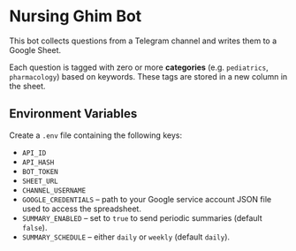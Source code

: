 # Nursing Ghim Bot

This bot collects questions from a Telegram channel and writes them to a Google Sheet.

Each question is tagged with zero or more **categories** (e.g. `pediatrics`, `pharmacology`) based on keywords. These tags are stored in a new column in the sheet.

## Environment Variables
Create a `.env` file containing the following keys:

- `API_ID`
- `API_HASH`
- `BOT_TOKEN`
- `SHEET_URL`
- `CHANNEL_USERNAME`
- `GOOGLE_CREDENTIALS` – path to your Google service account JSON file used to access the spreadsheet.
- `SUMMARY_ENABLED` – set to `true` to send periodic summaries (default `false`).
- `SUMMARY_SCHEDULE` – either `daily` or `weekly` (default `daily`).
